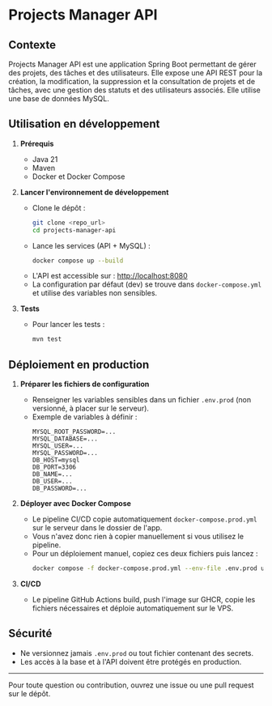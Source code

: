 # Projects Manager API

## Contexte

Projects Manager API est une application Spring Boot permettant de gérer des projets, des tâches et des utilisateurs. Elle expose une API REST pour la création, la modification, la suppression et la consultation de projets et de tâches, avec une gestion des statuts et des utilisateurs associés. Elle utilise une base de données MySQL.

## Utilisation en développement

1. **Prérequis**
   - Java 21
   - Maven
   - Docker et Docker Compose

2. **Lancer l'environnement de développement**

   - Clone le dépôt :
     ```sh
     git clone <repo_url>
     cd projects-manager-api
     ```
   - Lance les services (API + MySQL) :
     ```sh
     docker compose up --build
     ```
   - L'API est accessible sur : [http://localhost:8080](http://localhost:8080)
   - La configuration par défaut (dev) se trouve dans `docker-compose.yml` et utilise des variables non sensibles.

3. **Tests**
   - Pour lancer les tests :
     ```sh
     mvn test
     ```

## Déploiement en production

1. **Préparer les fichiers de configuration**
   - Renseigner les variables sensibles dans un fichier `.env.prod` (non versionné, à placer sur le serveur).
   - Exemple de variables à définir :
     ```env
     MYSQL_ROOT_PASSWORD=...
     MYSQL_DATABASE=...
     MYSQL_USER=...
     MYSQL_PASSWORD=...
     DB_HOST=mysql
     DB_PORT=3306
     DB_NAME=...
     DB_USER=...
     DB_PASSWORD=...
     ```

2. **Déployer avec Docker Compose**
    - Le pipeline CI/CD copie automatiquement `docker-compose.prod.yml` sur le serveur dans le dossier de l'app.
    - Vous n'avez donc rien à copier manuellement si vous utilisez le pipeline.
    - Pour un déploiement manuel, copiez ces deux fichiers puis lancez :
       ```sh
       docker compose -f docker-compose.prod.yml --env-file .env.prod up -d
       ```

3. **CI/CD**
   - Le pipeline GitHub Actions build, push l'image sur GHCR, copie les fichiers nécessaires et déploie automatiquement sur le VPS.

## Sécurité
- Ne versionnez jamais `.env.prod` ou tout fichier contenant des secrets.
- Les accès à la base et à l'API doivent être protégés en production.

---

Pour toute question ou contribution, ouvrez une issue ou une pull request sur le dépôt.
